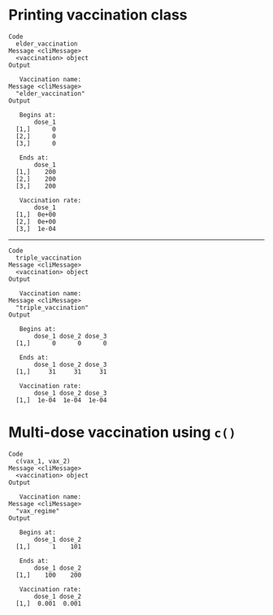 # Printing vaccination class

    Code
      elder_vaccination
    Message <cliMessage>
      <vaccination> object
    Output
      
       Vaccination name: 
    Message <cliMessage>
      "elder_vaccination"
    Output
      
       Begins at: 
           dose_1
      [1,]      0
      [2,]      0
      [3,]      0
      
       Ends at: 
           dose_1
      [1,]    200
      [2,]    200
      [3,]    200
      
       Vaccination rate: 
           dose_1
      [1,]  0e+00
      [2,]  0e+00
      [3,]  1e-04

---

    Code
      triple_vaccination
    Message <cliMessage>
      <vaccination> object
    Output
      
       Vaccination name: 
    Message <cliMessage>
      "triple_vaccination"
    Output
      
       Begins at: 
           dose_1 dose_2 dose_3
      [1,]      0      0      0
      
       Ends at: 
           dose_1 dose_2 dose_3
      [1,]     31     31     31
      
       Vaccination rate: 
           dose_1 dose_2 dose_3
      [1,]  1e-04  1e-04  1e-04

# Multi-dose vaccination using `c()`

    Code
      c(vax_1, vax_2)
    Message <cliMessage>
      <vaccination> object
    Output
      
       Vaccination name: 
    Message <cliMessage>
      "vax_regime"
    Output
      
       Begins at: 
           dose_1 dose_2
      [1,]      1    101
      
       Ends at: 
           dose_1 dose_2
      [1,]    100    200
      
       Vaccination rate: 
           dose_1 dose_2
      [1,]  0.001  0.001

